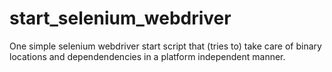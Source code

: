 # start_selenium_webdriver
One simple selenium webdriver start script that (tries to)  take care of binary locations and dependendencies in a platform independent manner.
